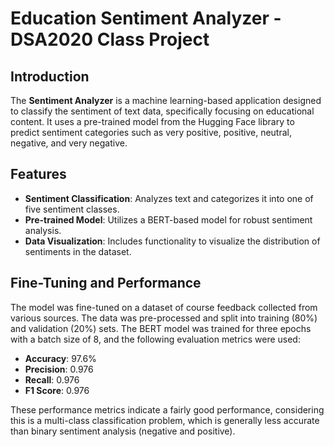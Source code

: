# Education Sentiment Analyzer - DSA2020 Class Project

## Introduction
The **Sentiment Analyzer** is a machine learning-based application designed to classify the sentiment of text data, specifically focusing on educational content. It uses a pre-trained model from the Hugging Face library to predict sentiment categories such as very positive, positive, neutral, negative, and very negative.

## Features
- **Sentiment Classification**: Analyzes text and categorizes it into one of five sentiment classes.
- **Pre-trained Model**: Utilizes a BERT-based model for robust sentiment analysis.
- **Data Visualization**: Includes functionality to visualize the distribution of sentiments in the dataset.

## Fine-Tuning and Performance
The model was fine-tuned on a dataset of course feedback collected from various sources. The data was pre-processed and split into training (80%) and validation (20%) sets. The BERT model was trained for three epochs with a batch size of 8, and the following evaluation metrics were used:

- **Accuracy**: 97.6%
- **Precision**: 0.976
- **Recall**: 0.976
- **F1 Score**: 0.976

These performance metrics indicate a fairly good performance, considering this is a multi-class classification problem, which is generally less accurate than binary sentiment analysis (negative and positive).
